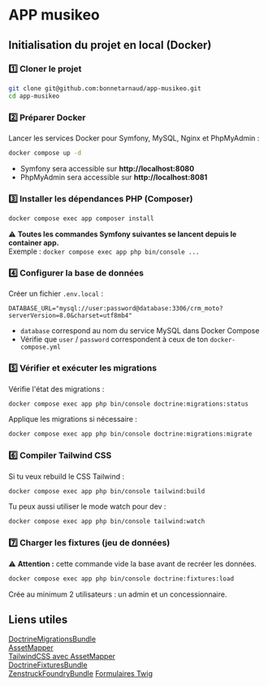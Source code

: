 # APP musikeo

## Initialisation du projet en local (Docker)

### 1️⃣ Cloner le projet

```bash
git clone git@github.com:bonnetarnaud/app-musikeo.git
cd app-musikeo
```

### 2️⃣ Préparer Docker

Lancer les services Docker pour Symfony, MySQL, Nginx et PhpMyAdmin :

```bash
docker compose up -d
```

- Symfony sera accessible sur **http://localhost:8080**
- PhpMyAdmin sera accessible sur **http://localhost:8081**

### 3️⃣ Installer les dépendances PHP (Composer)

```bash
docker compose exec app composer install
```

⚠️ **Toutes les commandes Symfony suivantes se lancent depuis le container app.**  
Exemple : `docker compose exec app php bin/console ...`

### 4️⃣ Configurer la base de données

Créer un fichier `.env.local` :

```dotenv
DATABASE_URL="mysql://user:password@database:3306/crm_moto?serverVersion=8.0&charset=utf8mb4"
```

- `database` correspond au nom du service MySQL dans Docker Compose
- Vérifie que `user` / `password` correspondent à ceux de ton `docker-compose.yml`

### 5️⃣ Vérifier et exécuter les migrations

Vérifie l'état des migrations :

```bash
docker compose exec app php bin/console doctrine:migrations:status
```

Applique les migrations si nécessaire :

```bash
docker compose exec app php bin/console doctrine:migrations:migrate
```

### 6️⃣ Compiler Tailwind CSS

Si tu veux rebuild le CSS Tailwind :

```bash
docker compose exec app php bin/console tailwind:build
```

Tu peux aussi utiliser le mode watch pour dev :

```bash
docker compose exec app php bin/console tailwind:watch
```

### 7️⃣ Charger les fixtures (jeu de données)

⚠️ **Attention :** cette commande vide la base avant de recréer les données.

```bash
docker compose exec app php bin/console doctrine:fixtures:load
```

Crée au minimum 2 utilisateurs : un admin et un concessionnaire.

## Liens utiles

[DoctrineMigrationsBundle](https://symfony.com/bundles/DoctrineMigrationsBundle/current/index.html)  
[AssetMapper](https://symfony.com/doc/current/frontend/asset_mapper.html)  
[TailwindCSS avec AssetMapper](https://symfony.com/bundles/TailwindBundle/current/index.html)  
[DoctrineFixturesBundle](https://symfony.com/bundles/DoctrineFixturesBundle/current/index.html)  
[ZenstruckFoundryBundle](https://symfony.com/bundles/ZenstruckFoundryBundle/current/index.html)
[Formulaires Twig](https://symfony.com/doc/6.4/form/form_customization.html#reference-forms-twig-form)

